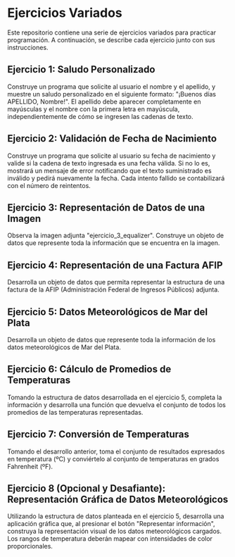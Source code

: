 # Ejercicios Variados

Este repositorio contiene una serie de ejercicios variados para practicar programación. A continuación, se describe cada ejercicio junto con sus instrucciones.

## Ejercicio 1: Saludo Personalizado

Construye un programa que solicite al usuario el nombre y el apellido, y muestre un saludo personalizado en el siguiente formato: "¡Buenos días APELLIDO, Nombre!".
El apellido debe aparecer completamente en mayúsculas y el nombre con la primera letra en mayúscula, independientemente de cómo se ingresen las cadenas de texto.

## Ejercicio 2: Validación de Fecha de Nacimiento

Construye un programa que solicite al usuario su fecha de nacimiento y valide si la cadena de texto ingresada es una fecha válida. Si no lo es, mostrará un mensaje de error notificando que el texto suministrado es inválido y pedirá nuevamente la fecha. Cada intento fallido se contabilizará con el número de reintentos.

## Ejercicio 3: Representación de Datos de una Imagen

Observa la imagen adjunta "ejercicio_3_equalizer". Construye un objeto de datos que represente toda la información que se encuentra en la imagen.

## Ejercicio 4: Representación de una Factura AFIP

Desarrolla un objeto de datos que permita representar la estructura de una factura de la AFIP (Administración Federal de Ingresos Públicos) adjunta.

## Ejercicio 5: Datos Meteorológicos de Mar del Plata

Desarrolla un objeto de datos que represente toda la información de los datos meteorológicos de Mar del Plata.

## Ejercicio 6: Cálculo de Promedios de Temperaturas

Tomando la estructura de datos desarrollada en el ejercicio 5, completa la información y desarrolla una función que devuelva el conjunto de todos los promedios de las temperaturas representadas.

## Ejercicio 7: Conversión de Temperaturas

Tomando el desarrollo anterior, toma el conjunto de resultados expresados en temperatura (ºC) y conviértelo al conjunto de temperaturas en grados Fahrenheit (ºF).

## Ejercicio 8 (Opcional y Desafiante): Representación Gráfica de Datos Meteorológicos

Utilizando la estructura de datos planteada en el ejercicio 5, desarrolla una aplicación gráfica que, al presionar el botón "Representar información", construya la representación visual de los datos meteorológicos cargados. Los rangos de temperatura deberán mapear con intensidades de color proporcionales.
